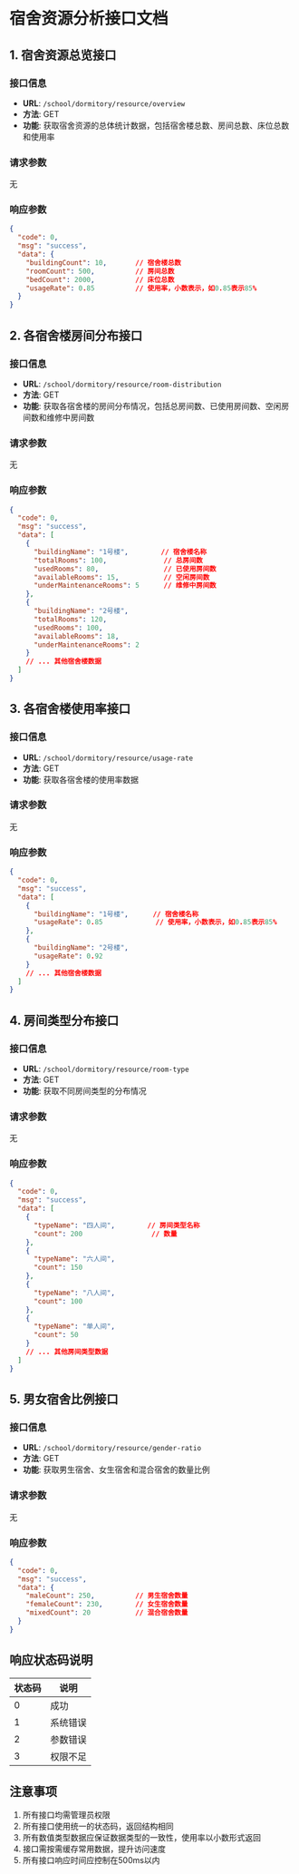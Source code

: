 # 宿舍资源分析接口文档

## 1. 宿舍资源总览接口

### 接口信息
- **URL**: `/school/dormitory/resource/overview`
- **方法**: GET
- **功能**: 获取宿舍资源的总体统计数据，包括宿舍楼总数、房间总数、床位总数和使用率

### 请求参数
无

### 响应参数
```json
{
  "code": 0,
  "msg": "success",
  "data": {
    "buildingCount": 10,       // 宿舍楼总数
    "roomCount": 500,          // 房间总数
    "bedCount": 2000,          // 床位总数
    "usageRate": 0.85          // 使用率，小数表示，如0.85表示85%
  }
}
```

## 2. 各宿舍楼房间分布接口

### 接口信息
- **URL**: `/school/dormitory/resource/room-distribution`
- **方法**: GET
- **功能**: 获取各宿舍楼的房间分布情况，包括总房间数、已使用房间数、空闲房间数和维修中房间数

### 请求参数
无

### 响应参数
```json
{
  "code": 0,
  "msg": "success",
  "data": [
    {
      "buildingName": "1号楼",        // 宿舍楼名称
      "totalRooms": 100,              // 总房间数
      "usedRooms": 80,                // 已使用房间数
      "availableRooms": 15,           // 空闲房间数
      "underMaintenanceRooms": 5      // 维修中房间数
    },
    {
      "buildingName": "2号楼",
      "totalRooms": 120,
      "usedRooms": 100,
      "availableRooms": 18,
      "underMaintenanceRooms": 2
    }
    // ... 其他宿舍楼数据
  ]
}
```

## 3. 各宿舍楼使用率接口 

### 接口信息
- **URL**: `/school/dormitory/resource/usage-rate`
- **方法**: GET
- **功能**: 获取各宿舍楼的使用率数据

### 请求参数
无

### 响应参数
```json
{
  "code": 0,
  "msg": "success",
  "data": [
    {
      "buildingName": "1号楼",      // 宿舍楼名称
      "usageRate": 0.85             // 使用率，小数表示，如0.85表示85%
    },
    {
      "buildingName": "2号楼",
      "usageRate": 0.92
    }
    // ... 其他宿舍楼数据
  ]
}
```

## 4. 房间类型分布接口

### 接口信息
- **URL**: `/school/dormitory/resource/room-type`
- **方法**: GET
- **功能**: 获取不同房间类型的分布情况

### 请求参数
无

### 响应参数
```json
{
  "code": 0,
  "msg": "success",
  "data": [
    {
      "typeName": "四人间",        // 房间类型名称
      "count": 200                 // 数量
    },
    {
      "typeName": "六人间",
      "count": 150
    },
    {
      "typeName": "八人间",
      "count": 100
    },
    {
      "typeName": "单人间",
      "count": 50
    }
    // ... 其他房间类型数据
  ]
}
```

## 5. 男女宿舍比例接口

### 接口信息
- **URL**: `/school/dormitory/resource/gender-ratio`
- **方法**: GET
- **功能**: 获取男生宿舍、女生宿舍和混合宿舍的数量比例

### 请求参数
无

### 响应参数
```json
{
  "code": 0,
  "msg": "success",
  "data": {
    "maleCount": 250,          // 男生宿舍数量
    "femaleCount": 230,        // 女生宿舍数量
    "mixedCount": 20           // 混合宿舍数量
  }
}
```

## 响应状态码说明

| 状态码 | 说明 |
| ------ | ---- |
| 0      | 成功 |
| 1      | 系统错误 |
| 2      | 参数错误 |
| 3      | 权限不足 |

## 注意事项

1. 所有接口均需管理员权限
2. 所有接口使用统一的状态码，返回结构相同
3. 所有数值类型数据应保证数据类型的一致性，使用率以小数形式返回
4. 接口需按需缓存常用数据，提升访问速度
5. 所有接口响应时间应控制在500ms以内 